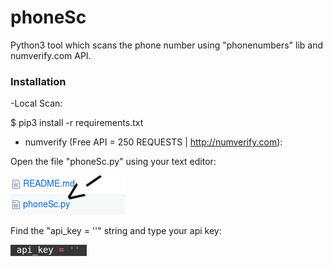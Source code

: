 # phoneSc
Python3 tool which scans the phone number using "phonenumbers" lib and numverify.com API.

### Installation
-Local Scan:

$ pip3 install -r requirements.txt

- numverify (Free API = 250 REQUESTS | http://numverify.com):

Open the file "phoneSc.py" using your text editor:

![](screenshots/nvinstallation.png)

Find the "api_key = ''" string and type your api key:

![](screenshots/nvapi.png)
